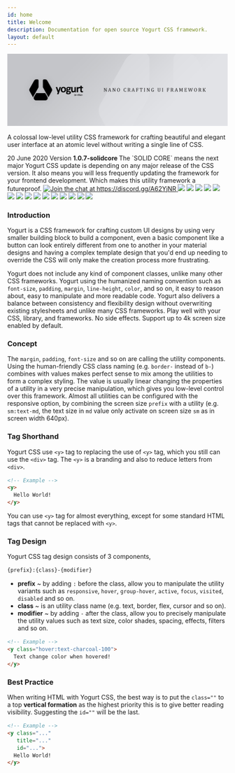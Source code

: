```yaml
---
id: home
title: Welcome
description: Documentation for open source Yogurt CSS framework.
layout: default
---
```


<y class="-mt-12 pb-4">
  <img class="w-full h-full rounded-lg opacity-75"
       src="images/content/yogurt_promo.jpg"
       alt="Yogurt">
</y>

A colossal low-level utility CSS framework for crafting beautiful and elegant user interface at an atomic level without writing a single line of CSS.

<y class="my-4 p-4 text-sm text-gray-600 bg-gray-200">
  <span class="mr-4 p-2 text-gray-700 bg-gray-400 rounded">
    20 June 2020
  </span>
  Version
  <strong>
    1.0.7-solidcore
  </strong>
</y>

<y class="text-sm text-gray-600 depth-tight">
  The `SOLID CORE` means the next major Yogurt CSS update is depending on any major release of the CSS version. It also means you will less frequently updating the framework for your frontend development. Which makes this utility framework a futureproof.
</y>

<y class="my-4 flex flex-wrap items-center">
  <a href="https://discord.gg/A62YjNR"
     target="_blank">
    <img title="Join the chat at https://discord.gg/A62YjNR"
         src="https://img.shields.io/badge/DISCORD-JOIN_CHANNEL_%E2%86%92-7289da.svg?style=flat">
  </a>
  <img class="p-px"
       src="https://badgen.net/github/release/yogurt-foundation/yogurt-css">
  <img class="p-px"
       src="https://badgen.net/github/releases/yogurt-foundation/yogurt-css">
  <img class="p-px"
       src="https://badgen.net/github/assets-dl/yogurt-foundation/yogurt-css">
  <img class="p-px"
       src="https://badgen.net/npm/dw/yogurt-css">
  <img class="p-px"
       src="https://badgen.net/npm/dm/yogurt-css">
  <img class="p-px"
       src="https://badgen.net/npm/dy/yogurt-css">
  <img class="p-px"
       src="https://badgen.net/github/branches/yogurt-foundation/yogurt-css">
  <img class="p-px"
       src="https://badgen.net/github/forks/yogurt-foundation/yogurt-css">
  <img class="p-px"
       src="https://badgen.net/github/stars/yogurt-foundation/yogurt-css">
  <img class="p-px"
       src="https://badgen.net/github/watchers/yogurt-foundation/yogurt-css">
  <img class="p-px"
       src="https://badgen.net/github/tag/yogurt-foundation/yogurt-css">
  <img class="p-px"
       src="https://badgen.net/github/commits/yogurt-foundation/yogurt-css">
  <img class="p-px"
       src="https://badgen.net/github/last-commit/yogurt-foundation/yogurt-css">
  <img class="p-px"
       src="https://badgen.net/github/contributors/yogurt-foundation/yogurt-css">
  <img class="p-px"
       src="https://badgen.net/github/license/yogurt-foundation/yogurt-css">
</y>

### Introduction

Yogurt is a CSS framework for crafting custom UI designs by using very smaller building block to build a component, even a basic component like a button can look entirely different from one to another in your material designs and having a complex template design that you'd end up needing to override the CSS will only make the creation process more frustrating.

Yogurt does not include any kind of component classes, unlike many other CSS frameworks. Yogurt using the humanized naming convention such as `font-size`, `padding`, `margin`, `line-height`, `color`, and so on, it easy to reason about, easy to manipulate and more readable code. Yogurt also delivers a balance between consistency and flexibility design without overwriting existing stylesheets and unlike many CSS frameworks. Play well with your CSS, library, and frameworks. No side effects. Support up to 4k screen size enabled by default.

### Concept

The `margin`, `padding`, `font-size` and so on are calling the utility components. Using the human-friendly CSS class naming (e.g. `border-` instead of `b-`) combines with values makes perfect sense to mix among the utilities to form a complex styling. The value is usually linear changing the properties of a utility in a very precise manipulation, which gives you low-level control over this framework. Almost all utilities can be configured with the responsive option, by combining the screen size `prefix` with a utility (e.g. `sm:text-md`, the text size in `md` value only activate on screen size `sm` as in screen width 640px).

### Tag Shorthand

Yogurt CSS use `<y>` tag to replacing the use of `<y>` tag, which you still can use the `<div>` tag. The `<y>` is a branding and also to reduce letters from `<div>`.

```html
<!-- Example -->
<y>
  Hello World!
</y>
```

You can use `<y>` tag for almost everything, except for some standard HTML tags that cannot be replaced with `<y>`.

### Tag Design

Yogurt CSS tag design consists of 3 components,

```html
{prefix}:{class}-{modifier}
```

- **prefix** ~ by adding `:` before the class, allow you to manipulate the utility variants such as `responsive`, `hover`, `group-hover`, `active`, `focus`, `visited`, `disabled` and so on.
- **class** ~ is an utility class name (e.g. text, border, flex, cursor and so on).
- **modifier** ~ by adding `-` after the class, allow you to precisely manipulate the utility values such as text size, color shades, spacing, effects, filters and so on.

```html
<!-- Example -->
<y class="hover:text-charcoal-100">
  Text change color when hovered!
</y>
```

### Best Practice

When writing HTML with Yogurt CSS, the best way is to put the `class=""` to a top **vertical formation** as the highest priority this is to give better reading visibility. Suggesting the `id=""` will be the last.

```html
<!-- Example -->
<y class="..."
   title="..."
   id="...">
  Hello World!
</y>
```